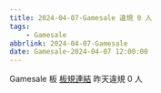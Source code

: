 ```yaml
---
title: 2024-04-07-Gamesale 違規 0 人
tags:
    - Gamesale
abbrlink: 2024-04-07-Gamesale
date: Gamesale-2024-04-07 12:00:00
---
```

Gamesale 板 [板規連結](https://www.ptt.cc/bbs/Gossiping/M.1637425085.A.07D.html)
昨天違規 0 人
